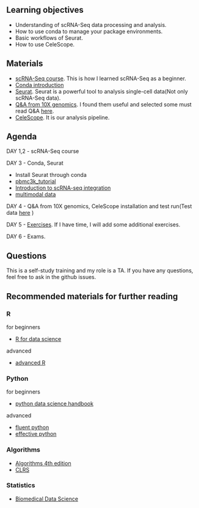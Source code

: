 

## Learning objectives

- Understanding of scRNA-Seq data processing and analysis.
- How to use conda to manage your package environments.
- Basic workflows of Seurat.
- How to use CeleScope.


## Materials
- [scRNA-Seq course](https://scrnaseq-course.cog.sanger.ac.uk/website/index.html#github). This is how I learned scRNA-Seq as a beginner.
- [Conda introduction](https://astrobiomike.github.io/unix/conda-intro)
- [Seurat](https://satijalab.org/seurat/). Seurat is a powerful tool to analysis single-cell data(Not only scRNA-Seq data). 
- [Q&A from 10X genomics](https://kb.10xgenomics.com/hc/en-us). I found them useful and selected some must read Q&A [here](selected_FAQ.md).
- [CeleScope](https://github.com/singleron-RD/CeleScope/blob/master/docs/manual.md). It is our analysis pipeline.


## Agenda

DAY 1,2 - scRNA-Seq course

DAY 3 - Conda, Seurat
- Install Seurat through conda
- [pbmc3k_tutorial](https://satijalab.org/seurat/articles/pbmc3k_tutorial.html)
- [Introduction to scRNA-seq integration](https://satijalab.org/seurat/articles/integration_introduction.html)
- [multimodal data](https://satijalab.org/seurat/articles/multimodal_vignette.html)

DAY 4 - Q&A from 10X genomics, CeleScope installation and test run(Test data [here](https://gitee.com/singleron-rd/celescope_tests) )

DAY 5 - [Exercises](https://scrnaseq-course.cog.sanger.ac.uk/website/advanced-exercises.html). If I have time, I will add some additional exercises.

DAY 6 - Exams.


## Questions
This is a self-study training and my role is a TA. If you have any questions, feel free to ask in the github issues.

## Recommended materials for further reading

### R
for beginners
- [R for data science](https://r4ds.had.co.nz/)

advanced
- [advanced R](https://adv-r.hadley.nz/)

### Python
for beginners
- [python data science handbook](https://github.com/jakevdp/PythonDataScienceHandbook/tree/master/notebooks)

advanced
- [fluent python](https://github.com/hiddenJuliet/pythondocument/blob/master/Fluent%20Python.pdf)
- [effective python](https://github.com/camoverride/lit/blob/master/Effective-Python.pdf)

### Algorithms
- [Algorithms 4th edition](https://github.com/Mcdonoughd/CS2223/blob/master/Books/Algorithhms%204th%20Edition%20by%20Robert%20Sedgewick%2C%20Kevin%20Wayne.pdf)
- [CLRS](https://github.com/RbkGh/Free-Algorithm-Books/blob/master/book/Introduction%20to%20Algorithms%20-%20Third%20Edition.pdf)

### Statistics
- [Biomedical Data Science](http://genomicsclass.github.io/book/)
